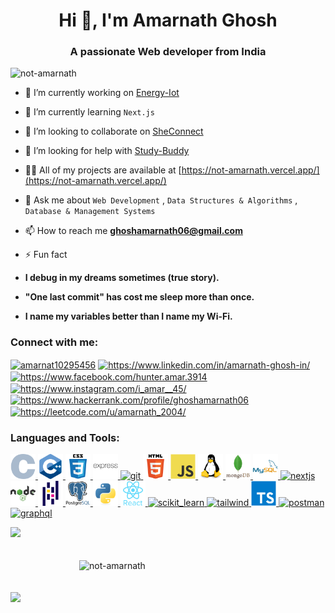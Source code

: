<h1 align="center">Hi 👋, I'm Amarnath Ghosh</h1>
<h3 align="center">A passionate Web developer from India</h3>

<p align="left"> <img src="https://komarev.com/ghpvc/?username=not-amarnath&label=Profile%20views&color=0e75b6&style=flat" alt="not-amarnath" /> </p>

- 🔭 I’m currently working on [Energy-Iot](https://energy-iot.vercel.app/)

- 🌱 I’m currently learning  `Next.js`

- 👯 I’m looking to collaborate on [SheConnect](https://women-in-tech-dusky.vercel.app/)

- 🤝 I’m looking for help with [Study-Buddy](https://study-buddy-drab.vercel.app/)

- 👨‍💻 All of my projects are available at [https://not-amarnath.vercel.app/](https://not-amarnath.vercel.app/)

- 💬 Ask me about `Web Development` , `Data Structures & Algorithms` , `Database & Management Systems`

- 📫 How to reach me **ghoshamarnath06@gmail.com**

- ⚡ Fun fact
- **I debug in my dreams sometimes (true story).**
- **"One last commit" has cost me sleep more than once.**
- **I name my variables better than I name my Wi-Fi.**

<h3 align="left">Connect with me:</h3>
<p align="left">
<a href="https://twitter.com/amarnat10295456" target="blank"><img align="center" src="https://raw.githubusercontent.com/rahuldkjain/github-profile-readme-generator/master/src/images/icons/Social/twitter.svg" alt="amarnat10295456" height="30" width="40" /></a>
<a href="https://www.linkedin.com/in/amarnath-ghosh-in/" target="blank"><img align="center" src="https://raw.githubusercontent.com/rahuldkjain/github-profile-readme-generator/master/src/images/icons/Social/linked-in-alt.svg" alt="https://www.linkedin.com/in/amarnath-ghosh-in/" height="30" width="40" /></a>
<a href="https://www.facebook.com/hunter.amar.3914" target="blank"><img align="center" src="https://raw.githubusercontent.com/rahuldkjain/github-profile-readme-generator/master/src/images/icons/Social/facebook.svg" alt="https://www.facebook.com/hunter.amar.3914" height="30" width="40" /></a>
<a href="https://www.instagram.com/i_amar__45/" target="blank"><img align="center" src="https://raw.githubusercontent.com/rahuldkjain/github-profile-readme-generator/master/src/images/icons/Social/instagram.svg" alt="https://www.instagram.com/i_amar__45/" height="30" width="40" /></a>
<a href="https://www.hackerrank.com/profile/ghoshamarnath06" target="blank"><img align="center" src="https://raw.githubusercontent.com/rahuldkjain/github-profile-readme-generator/master/src/images/icons/Social/hackerrank.svg" alt="https://www.hackerrank.com/profile/ghoshamarnath06" height="30" width="40" /></a>
<a href="https://leetcode.com/u/amarnath_2004/" target="blank"><img align="center" src="https://raw.githubusercontent.com/rahuldkjain/github-profile-readme-generator/master/src/images/icons/Social/leet-code.svg" alt="https://leetcode.com/u/amarnath_2004/" height="30" width="40" /></a>
</p>

<h3 align="left">Languages and Tools:</h3>
<p align="left"> <a href="https://www.cprogramming.com/" target="_blank" rel="noreferrer"> <img src="https://raw.githubusercontent.com/devicons/devicon/master/icons/c/c-original.svg" alt="c" width="40" height="40"/> </a> <a href="https://www.w3schools.com/cpp/" target="_blank" rel="noreferrer"> <img src="https://raw.githubusercontent.com/devicons/devicon/master/icons/cplusplus/cplusplus-original.svg" alt="cplusplus" width="40" height="40"/> </a> <a href="https://www.w3schools.com/css/" target="_blank" rel="noreferrer"> <img src="https://raw.githubusercontent.com/devicons/devicon/master/icons/css3/css3-original-wordmark.svg" alt="css3" width="40" height="40"/> </a> <a href="https://expressjs.com" target="_blank" rel="noreferrer"> <img src="https://raw.githubusercontent.com/devicons/devicon/master/icons/express/express-original-wordmark.svg" alt="express" width="40" height="40"/> </a> <a href="https://git-scm.com/" target="_blank" rel="noreferrer"> <img src="https://www.vectorlogo.zone/logos/git-scm/git-scm-icon.svg" alt="git" width="40" height="40"/> </a> <a href="https://www.w3.org/html/" target="_blank" rel="noreferrer"> <img src="https://raw.githubusercontent.com/devicons/devicon/master/icons/html5/html5-original-wordmark.svg" alt="html5" width="40" height="40"/> </a> <a href="https://developer.mozilla.org/en-US/docs/Web/JavaScript" target="_blank" rel="noreferrer"> <img src="https://raw.githubusercontent.com/devicons/devicon/master/icons/javascript/javascript-original.svg" alt="javascript" width="40" height="40"/> </a> <a href="https://www.linux.org/" target="_blank" rel="noreferrer"> <img src="https://raw.githubusercontent.com/devicons/devicon/master/icons/linux/linux-original.svg" alt="linux" width="40" height="40"/> </a> <a href="https://www.mongodb.com/" target="_blank" rel="noreferrer"> <img src="https://raw.githubusercontent.com/devicons/devicon/master/icons/mongodb/mongodb-original-wordmark.svg" alt="mongodb" width="40" height="40"/> </a> <a href="https://www.mysql.com/" target="_blank" rel="noreferrer"> <img src="https://raw.githubusercontent.com/devicons/devicon/master/icons/mysql/mysql-original-wordmark.svg" alt="mysql" width="40" height="40"/> </a> <a href="https://nextjs.org/" target="_blank" rel="noreferrer"> <img src="https://cdn.worldvectorlogo.com/logos/nextjs-2.svg" alt="nextjs" width="40" height="40"/> </a> <a href="https://nodejs.org" target="_blank" rel="noreferrer"> <img src="https://raw.githubusercontent.com/devicons/devicon/master/icons/nodejs/nodejs-original-wordmark.svg" alt="nodejs" width="40" height="40"/> </a> <a href="https://pandas.pydata.org/" target="_blank" rel="noreferrer"> <img src="https://raw.githubusercontent.com/devicons/devicon/2ae2a900d2f041da66e950e4d48052658d850630/icons/pandas/pandas-original.svg" alt="pandas" width="40" height="40"/> </a> <a href="https://www.postgresql.org" target="_blank" rel="noreferrer"> <img src="https://raw.githubusercontent.com/devicons/devicon/master/icons/postgresql/postgresql-original-wordmark.svg" alt="postgresql" width="40" height="40"/> </a> <a href="https://www.python.org" target="_blank" rel="noreferrer"> <img src="https://raw.githubusercontent.com/devicons/devicon/master/icons/python/python-original.svg" alt="python" width="40" height="40"/> </a> <a href="https://reactjs.org/" target="_blank" rel="noreferrer"> <img src="https://raw.githubusercontent.com/devicons/devicon/master/icons/react/react-original-wordmark.svg" alt="react" width="40" height="40"/> </a> <a href="https://scikit-learn.org/" target="_blank" rel="noreferrer"> <img src="https://upload.wikimedia.org/wikipedia/commons/0/05/Scikit_learn_logo_small.svg" alt="scikit_learn" width="40" height="40"/> </a> <a href="https://tailwindcss.com/" target="_blank" rel="noreferrer"> <img src="https://www.vectorlogo.zone/logos/tailwindcss/tailwindcss-icon.svg" alt="tailwind" width="40" height="40"/> </a> <a href="https://www.typescriptlang.org/" target="_blank" rel="noreferrer"> <img src="https://raw.githubusercontent.com/devicons/devicon/master/icons/typescript/typescript-original.svg" alt="typescript" width="40" height="40"/> </a> </a> <a href="https://postman.com" target="_blank" rel="noreferrer"> <img src="https://www.vectorlogo.zone/logos/getpostman/getpostman-icon.svg" alt="postman" width="40" height="40"/> </a> </a> <a href="https://graphql.org" target="_blank" rel="noreferrer"> <img src="https://www.vectorlogo.zone/logos/graphql/graphql-icon.svg" alt="graphql" width="40" height="40"/> </a> </p>


<p> <img src = "https://github-readme-stats.vercel.app/api/top-langs/?username=not-amarnath&bg_color=000000&title_color=FFFF00&text_color=FFFF00&icon_color=FFFF00&theme=gruvbox"/></p>


<p>
  <img align="center" width="500px" style="padding: 20px 110px" 
       src="https://github-readme-streak-stats.herokuapp.com/?user=not-amarnath&background=000000&stroke=ffffff&ring=fbff00&fire=fbff00&currStreakLabel=fbff00&sideLabels=fbff00&sideNums=ffffff&dates=ffffff" 
       alt="not-amarnath" />
</p>

<img src = "https://github-readme-activity-graph.vercel.app/graph?username=not-amarnath&bg_color=000000&color=fbff00&line=f5d400&point=ffffff&area=true&hide_border=true)](https://github.com/ashutosh00710/github-readme-activity-graph"> </img>

